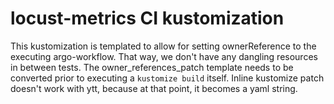 # locust-metrics CI kustomization

This kustomization is templated to allow for setting ownerReference to the executing argo-workflow. That way, we don't have any dangling resources in between tests. The owner_references_patch template needs to be converted prior to executing a `kustomize build` itself. Inline kustomize patch doesn't work with ytt, because at that point, it becomes a yaml string.
